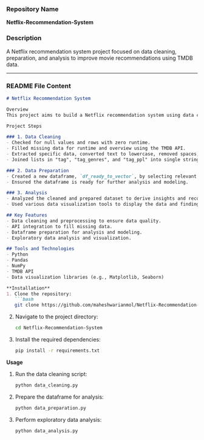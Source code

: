 

### Repository Name
**Netflix-Recommendation-System**

### Description
A Netflix recommendation system project focused on data cleaning, preparation, and analysis to improve movie recommendations using TMDB data.

---

### README File Content

```markdown
# Netflix Recommendation System

Overview
This project aims to build a Netflix recommendation system using data cleaning, preparation, and analysis techniques. The dataset is sourced from TMDB (The Movie Database) and includes various attributes like movie titles, genres, runtime, and user votes.

Project Steps

### 1. Data Cleaning
- Checked for null values and rows with zero runtime.
- Filled missing data for runtime and overview using the TMDB API.
- Extracted specific data, converted text to lowercase, removed spaces, and combined relevant data into new columns.
- Joined lists in "tag", "tag_genres", and "tag_ppl" into single string values.

### 2. Data Preparation
- Created a new dataframe, `df_ready_to_vector`, by selecting relevant columns and renaming them.
- Ensured the dataframe is ready for further analysis and modeling.

### 3. Analysis
- Analyzed the cleaned and prepared dataset to derive insights and recommendations.
- Used various data visualization tools to display the data and findings.

## Key Features
- Data cleaning and preprocessing to ensure data quality.
- API integration to fill missing data.
- Dataframe preparation for analysis and modeling.
- Exploratory data analysis and visualization.

## Tools and Technologies
- Python
- Pandas
- NumPy
- TMDB API
- Data visualization libraries (e.g., Matplotlib, Seaborn)

**Installation**
1. Clone the repository:
   ```bash
   git clone https://github.com/maheshwarianmol/Netflix-Recommendation-System.git
   ```
2. Navigate to the project directory:
   ```bash
   cd Netflix-Recommendation-System
   ```
3. Install the required dependencies:
   ```bash
   pip install -r requirements.txt
   ```

**Usage**
1. Run the data cleaning script:
   ```bash
   python data_cleaning.py
   ```
2. Prepare the dataframe for analysis:
   ```bash
   python data_preparation.py
   ```
3. Perform exploratory data analysis:
   ```bash
   python data_analysis.py
   ```
